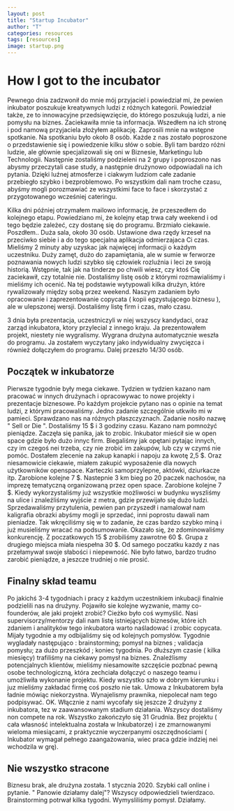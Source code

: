 ```yaml
---
layout: post
title: "Startup Incubator"
author: "T"
categories: resources
tags: [resources]
image: startup.png
---
```


# How I got to the incubator

Pewnego dnia zadzwonił do mnie mój przyjaciel i powiedział mi, że pewien inkubator poszukuje kreatywnych ludzi z różnych kategorii. Powiedział także, ze to innowacyjne przedsięwzięcie, do którego poszukują ludzi, a nie pomysłu na biznes. 
Zaciekawiła mnie ta informacja. Wszedłem na ich stronę i pod namową przyjaciela złożyłem aplikację. Zaprosili mnie na wstępne spotkanie. Na spotkaniu było około 8 osób. Każde z nas zostało poproszone o przedstawienie się i powiedzenie kilku słów o sobie. 
Byli tam bardzo różni ludzie, ale głównie specjalizowali się oni w Biznesie, Marketingu lub Technologii. Następnie zostaliśmy podzieleni na 2 grupy i poproszono nas abysmy przeczytali case study, a następnie drużynowo odpowiadali na ich pytania. 
Dzięki luźnej atmosferze i ciakwym ludziom całe zadanie przebiegło szybko i bezproblemowo. Po wszystkim dali nam troche czasu, abyśmy mogli porozmawiać ze wszystkimi face to face i skorzystać z przygotowanego wcześniej cateringu. 

Kilka dni później otrzymałem mailowo informację, że przeszedłem do kolejnego etapu. Powiedziano mi, że kolejny etap trwa cały weekend i od tego będzie zależeć, czy dostanę się do programu. Brzmiało ciekawie. Poszdłem..
Duża sala, około 30 osób. Ustawione dwa rzędy krzeseł na przeciwko siebie i a do tego specjalna aplikacja odmierzajaca Ci czas. Mieliśmy 2 minuty aby uzyskac jak najwięcej informacji o każdym uczestniku. Duży zamęt, dużo do zapamiętania, ale w sumie w ferworze poznawania nowych ludzi szybko się człowiek rozluźnia i leci ze swoją historią. 
Wstępnie, tak jak na tinderze po chwili wiesz, czy ktoś Cię zaciekawił, czy totalnie nie. Dostaliśmy listę osób z którymi rozmawialiśmy i mieliśmy ich ocenić. Na tej podstawie wytypowali kilka drużyn, które rywalizowały między sobą przez weekend. 
Naszym zadaniem było opracowanie i zaprezentowanie copycata ( kopii egzystującego biznesu ), ale w ulepszonej wersji. Dostaliśmy listę firm i czas, mało czasu. 

3 dnia była prezentacja, uczestniczyli w niej wszyscy kandydaci, oraz zarząd inkubatora, ktory przylecial z innego kraju. Ja prezentowałem projekt, niestety nie wygralismy. 
Wygrana drużyna automatycznie weszła do programu. Ja zostałem wyczytany jako indywidualny zwycięzca i również dołączyłem do programu. Dalej przeszło 14/30 osób.

## Początek w inkubatorze

Pierwsze tygodnie były mega ciekawe. Tydzien w tydzien kazano nam pracować w innych drużynach i opracowywac to nowe projekty i prezentacje biznesowe. Po każdym projekcie pytano nas o opinie na temat ludzi, z którymi pracowaliśmy.
Jedno zadanie szczególnie utkwiło mi w pamieci. Sprawdzano nas na różnych płaszczyznach. Zadanie nosiło nazwę " Sell or Die ". Dostaliśmy 15 $ i 3 godziny czasu. Kazano nam pomnożyć pieniądze. 
Zaczęła się panika, jak to zrobic. Inkubator mieścił sie w open space gdzie było dużo innyc firm. Biegaliśmy jak opętani pytając innych, czy im czegoś nei trzeba, czy nie zrobić im zakupów, lub czy w czymś nie pomóc. 
Dostałem zlecenie na zakup kanapki i napoju za kwotę 2,5 $. Oraz niesamowicie ciekawie, miałem zakupić wyposażenie dla nowych użytkowników openspace. Karteczki samoprzylepne, aktówki, dziurkacze itp. Zarobione kolejne 7 $. Nastepnie 3 km bieg po 20 paczek nachosów, na imprezę tematyczną organizowaną przez open space. Zarobione kolejne 7 $. 
Kiedy wykorzystaliśmy już wszystkie możliwości w budynku wyszliśmy na ulice i znaleźliśmy wyjście z metra, gdzie przewijało się dużo ludzi. Sprzedawaliśmy przytulenia, pewien pan przyszedł i namalował nam kaligrafia obrazki abyśmy mogli je sprzedać, inni poprostu dawali nam pieniadze. 
Tak wkręciliśmy się w to zadanie, że czas bardzo szybko miną i już musieliśmy wracać na podsumowanie. Okazało się, że zdominowaliśmy konkurencję. Z poczatkowych 15 $ zrobiliśmy zawrotne 60 $. Grupa z drugiego miejsca miała niespełna 30 $. 
Od samego poczatku kazdy z nas przełamywał swoje słabości i niepewność. Nie było łatwo, bardzo trudno zarobić pieniądze, a jeszcze trudniej o nie prosić. 

## Finalny skład teamu

Po jakichś 3-4 tygodniach i pracy z każdym uczestnikiem inkubacji finalnie podzielili nas na drużyny. Pojawiło sie kolejne wyzwanie, mamy co-founderów, ale jaki projekt zrobić? Cieżko było coś wymyślić. Nasi supervisorzy/mentorzy dali nam listę istniejących biznesów, które ich zdaniem i analityków tego inkubatora warto naśladować i zrobic copycata. Mijały tygodnie a my odbijaliśmy się od kolejnych pomysłów. Tygodnie wygladały następująco : brainstorming; pomysł na biznes ; validacja pomysłu; za dużo przeszkód ; koniec tygodnia. Po dłuższym czasie ( kilka miesięcy) trafiliśmy na ciekawy pomysł na biznes. Znaleźlismy potencjalnych klientów, mieliśmy niesamowite szczęście pozbnać pewną osobe technologiczną, która zechciała dołączyć o naszego teamu i umożliwiła wykonanie projektu. Kiedy wszystko szło w dobrym kierunku i juz mieliśmy zakładać firmę coś poszło nie tak. Umowa z Inkubatorem była ładnie mówiąc niekorzystna. Wynajelismy prawnika, niepolecał nam tego podpisywać. OK. Włącznie z nami wycofały się jeszcze 2 drużyny z inkubatora, tez w zaawansowanym stadium działania. Wszyscy dostaliśmy non compete na rok. Wszystko zakończyło się 31 Grudnia. Bez projektu ( cała własność intelektualna została w Inkubatorze) i ze zmarnowanymi wieloma miesiącami, z praktycznie wyczerpanymi oszczędnościami ( Inkubator wymagał pełnego zaangażowania, wiec praca gdzie indziej nei wchodzila w grę). 

## Nie wszystko stracone

Biznesu brak, ale drużyna została. 1 stycznia 2020. Szybki call online i pytanie. " Panowie działamy dalej"? Wszyscy odpowiedzieli twierdzaco. 
Brainstorming potrwał kilka tygodni. Wymysliliśmy pomysł. Działamy. 


